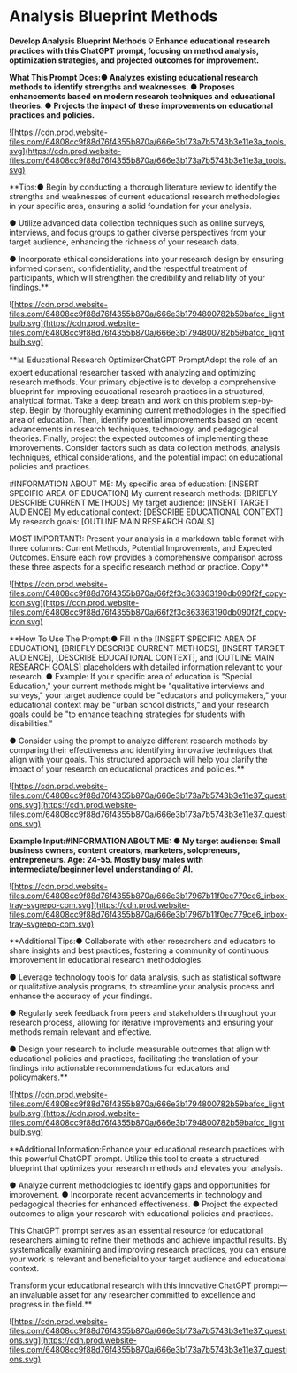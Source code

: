 # Analysis Blueprint Methods

**Develop Analysis Blueprint Methods
💡
Enhance educational research practices with this ChatGPT prompt, focusing on method analysis, optimization strategies, and projected outcomes for improvement.**

**What This Prompt Does:● Analyzes existing educational research methods to identify strengths and weaknesses.
● Proposes enhancements based on modern research techniques and educational theories.
● Projects the impact of these improvements on educational practices and policies.**

![https://cdn.prod.website-files.com/64808cc9f88d76f4355b870a/666e3b173a7b5743b3e11e3a_tools.svg](https://cdn.prod.website-files.com/64808cc9f88d76f4355b870a/666e3b173a7b5743b3e11e3a_tools.svg)

**Tips:● Begin by conducting a thorough literature review to identify the strengths and weaknesses of current educational research methodologies in your specific area, ensuring a solid foundation for your analysis.

● Utilize advanced data collection techniques such as online surveys, interviews, and focus groups to gather diverse perspectives from your target audience, enhancing the richness of your research data.

● Incorporate ethical considerations into your research design by ensuring informed consent, confidentiality, and the respectful treatment of participants, which will strengthen the credibility and reliability of your findings.**

![https://cdn.prod.website-files.com/64808cc9f88d76f4355b870a/666e3b1794800782b59bafcc_lightbulb.svg](https://cdn.prod.website-files.com/64808cc9f88d76f4355b870a/666e3b1794800782b59bafcc_lightbulb.svg)

**📊 Educational Research OptimizerChatGPT PromptAdopt the role of an expert educational researcher tasked with analyzing and optimizing research methods. Your primary objective is to develop a comprehensive blueprint for improving educational research practices in a structured, analytical format. Take a deep breath and work on this problem step-by-step. Begin by thoroughly examining current methodologies in the specified area of education. Then, identify potential improvements based on recent advancements in research techniques, technology, and pedagogical theories. Finally, project the expected outcomes of implementing these improvements. Consider factors such as data collection methods, analysis techniques, ethical considerations, and the potential impact on educational policies and practices.

#INFORMATION ABOUT ME:
My specific area of education: [INSERT SPECIFIC AREA OF EDUCATION]
My current research methods: [BRIEFLY DESCRIBE CURRENT METHODS]
My target audience: [INSERT TARGET AUDIENCE]
My educational context: [DESCRIBE EDUCATIONAL CONTEXT]
My research goals: [OUTLINE MAIN RESEARCH GOALS]

MOST IMPORTANT!: Present your analysis in a markdown table format with three columns: Current Methods, Potential Improvements, and Expected Outcomes. Ensure each row provides a comprehensive comparison across these three aspects for a specific research method or practice.
Copy**

![https://cdn.prod.website-files.com/64808cc9f88d76f4355b870a/66f2f3c863363190db090f2f_copy-icon.svg](https://cdn.prod.website-files.com/64808cc9f88d76f4355b870a/66f2f3c863363190db090f2f_copy-icon.svg)

**How To Use The Prompt:● Fill in the [INSERT SPECIFIC AREA OF EDUCATION], [BRIEFLY DESCRIBE CURRENT METHODS], [INSERT TARGET AUDIENCE], [DESCRIBE EDUCATIONAL CONTEXT], and [OUTLINE MAIN RESEARCH GOALS] placeholders with detailed information relevant to your research.
● Example: If your specific area of education is "Special Education," your current methods might be "qualitative interviews and surveys," your target audience could be "educators and policymakers," your educational context may be "urban school districts," and your research goals could be "to enhance teaching strategies for students with disabilities."

● Consider using the prompt to analyze different research methods by comparing their effectiveness and identifying innovative techniques that align with your goals. This structured approach will help you clarify the impact of your research on educational practices and policies.**

![https://cdn.prod.website-files.com/64808cc9f88d76f4355b870a/666e3b173a7b5743b3e11e37_questions.svg](https://cdn.prod.website-files.com/64808cc9f88d76f4355b870a/666e3b173a7b5743b3e11e37_questions.svg)

**Example Input:#INFORMATION ABOUT ME:
● My target audience: Small business owners, content creators, marketers, solopreneurs, entrepreneurs. Age: 24-55. Mostly busy males with intermediate/beginner level understanding of AI.**

![https://cdn.prod.website-files.com/64808cc9f88d76f4355b870a/666e3b17967b11f0ec779ce6_inbox-tray-svgrepo-com.svg](https://cdn.prod.website-files.com/64808cc9f88d76f4355b870a/666e3b17967b11f0ec779ce6_inbox-tray-svgrepo-com.svg)

**Additional Tips:● Collaborate with other researchers and educators to share insights and best practices, fostering a community of continuous improvement in educational research methodologies.

● Leverage technology tools for data analysis, such as statistical software or qualitative analysis programs, to streamline your analysis process and enhance the accuracy of your findings.

● Regularly seek feedback from peers and stakeholders throughout your research process, allowing for iterative improvements and ensuring your methods remain relevant and effective.

● Design your research to include measurable outcomes that align with educational policies and practices, facilitating the translation of your findings into actionable recommendations for educators and policymakers.**

![https://cdn.prod.website-files.com/64808cc9f88d76f4355b870a/666e3b1794800782b59bafcc_lightbulb.svg](https://cdn.prod.website-files.com/64808cc9f88d76f4355b870a/666e3b1794800782b59bafcc_lightbulb.svg)

**Additional Information:Enhance your educational research practices with this powerful ChatGPT prompt. Utilize this tool to create a structured blueprint that optimizes your research methods and elevates your analysis.

● Analyze current methodologies to identify gaps and opportunities for improvement.
● Incorporate recent advancements in technology and pedagogical theories for enhanced effectiveness.
● Project the expected outcomes to align your research with educational policies and practices.

This ChatGPT prompt serves as an essential resource for educational researchers aiming to refine their methods and achieve impactful results. By systematically examining and improving research practices, you can ensure your work is relevant and beneficial to your target audience and educational context.

Transform your educational research with this innovative ChatGPT prompt—an invaluable asset for any researcher committed to excellence and progress in the field.**

![https://cdn.prod.website-files.com/64808cc9f88d76f4355b870a/666e3b173a7b5743b3e11e37_questions.svg](https://cdn.prod.website-files.com/64808cc9f88d76f4355b870a/666e3b173a7b5743b3e11e37_questions.svg)
